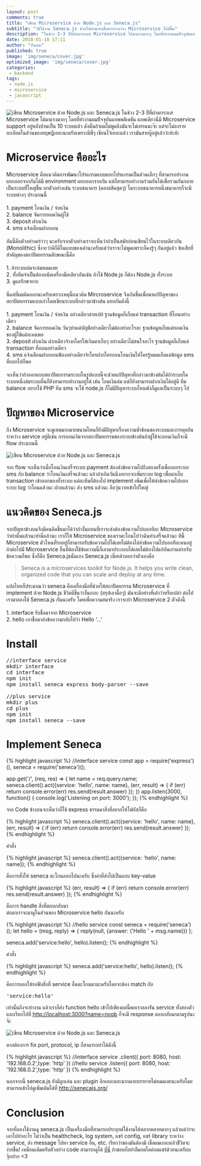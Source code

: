 ```yaml
---
layout: post
comments: true
title: "เขียน Microservice ด้วย Node.js และ Seneca.js"
subtitle: "วิธีใช้งาน Seneca.js ช่วยให้สามารถสื่อสารระหว่าง Microservice ได้ดีขึ้น"
description: "ในช่วง 2-3 ปีที่ผ่านกระแส Microservice ได้มาแรงมากๆ โดยที่ทำงานผมปัจจุบันแอพพลิเคชัน แอพเดียวนี่มี Microservice support อยู่หลังบ้านเป็น 10 ระบบแล้ว ดังนั้นถ้าผมไม่พูดถึงมันจะไม่เทรนนะจ๊ะ แต่จะไม่ลงรายละเอียดในส่วนของทฤษฎีเยอะนะครับเพราะมีพี่ๆ เขียนไว้เยอะแล้ว เรามันสายบู๊อยู่แล้วว่ะฮ่ะฮ่ะ"
date: 2018-01-18 17:11
author: "ป๋าแพะ"
published: true
image: 'img/seneca/cover.jpg'
optimized_image: 'img/seneca/cover.jpg'
categories:
 - backend
tags: 
 - node.js
 - microservice
 - javascript
---
```


<img src="{{ site.baseurl }}/img/seneca/cover.jpg" alt="เขียน Microservice ด้วย Node.js และ Seneca.js"/>
ในช่วง 2-3 ปีที่ผ่านกระแส Microservice ได้มาแรงมากๆ โดยที่ทำงานผมปัจจุบันแอพพลิเคชัน แอพเดียวนี่มี Microservice support อยู่หลังบ้านเป็น 10 ระบบแล้ว ดังนั้นถ้าผมไม่พูดถึงมันจะไม่เทรนนะจ๊ะ แต่จะไม่ลงรายละเอียดในส่วนของทฤษฎีเยอะนะครับเพราะมีพี่ๆ เขียนไว้เยอะแล้ว เรามันสายบู๊อยู่แล้วว่ะฮ่ะฮ่ะ

# Microservice คืออะไร
<p>
Microservice คือแนวคิดการพัฒนาโปรแกรมแบบแยกโปรแกรมเป็นส่วนเล็กๆ ที่สามารถทำงานแยกออกจากกันได้มี environment แยกออกจากกัน แต่ก็สามารถทำงานร่วมกันได้เพื่อรวมกันกลายเป็นระบบที่ใหญ่ขึ้น ยกตัวอย่างเช่น ระบบธนาคาร (คลาสสิคสุดๆ) ในระบบธนาคารหนึ่งธนาคารก็จะมีระบบต่างๆ ประมาณนี้<br/><br/>
	1. payment โอนเงิน / จ่ายเงิน<br/>
	2. balance จัดการยอดเงินผู้ใช้<br/>
	3. deposit ฝากเงิน<br/>
	4. sms แจ้งเตือนฝากถอน<br/><br/>
	อันนี้คือตัวอย่างคร่าวๆ นะครับจากตัวอย่างเราจะเห็นว่าถ้าเป็นสมัยก่อนเขียนไว้ในระบบเดียวกัน (Monolithic) ซึ่งจะว่าดีก็ดีในแบบของเค้านะครับแต่ว่าเราจะไม่พูดเพราะก็คงรู้ๆ กันอยู่แล้ว ข้อเสียที่สำคัญของสถาปัตยกรรมลักษณะนี้คือ<br/><br/>
	1. ถ้าระบบล่มจะล่มหมดเลย<br/>
	2. ทั้งทีมจำเป็นต้องถนัดเครื่องมือเดียวกันเช่น ถ้าใช้ Node.js ก็ต้อง Node.js ทั้งระบบ<br/>
	3. ดูแลรักษายาก<br/><br/>
	นี่แค่ที่ผมคิดออกนะครับเพราะเหตุนี้แนวคิด Mircroservice จึงเกิดขึ้นเพื่อมาแก้ปัญหาของสถาปัตยกรรมแบบเก่าโดยเขียนระบบที่กล่าวมาข้างต้น แยกกันดังนี้<br/><br/>
	1. payment โอนเงิน / จ่ายเงิน อย่างเดียวสายเปย์ ฐานข้อมูลก็เก็บแค่ transaction ที่โอนอย่างเดียว<br/>
	2. balance จัดการยอดเงิน วันๆทำแต่บัญชีอย่างเดียวไม่ต้องทำอะไรละ ฐานข้อมูลเก็บแค่ยอดเงินของผู้ใช้แต่ละคนพอ<br/>
	3. deposit ฝากเงิน ฝากเดียวจ้างกใครให้เงินมาเก็บๆ อย่างเดียวไม่สนใจอะไร ฐานข้อมูลก็เก็บแค่ transaction ที่ถอนอย่างเดียว<br/>
	4. sms แจ้งเตือนฝากถอนฟ้องอย่างเดียวจ้าใครฝากใครถอนโอนเงินให้ใครรู้หมดเก็บแค่ข้อมูล sms ที่ออกไปก็พอ<br/><br/>
	จะเห็นว่าถ้าออกแบบสถาปัตยกรรมระบบในรูปแบบนี้จะช่วยแก้ปัญหาที่กล่าวมาข้างต้นได้ถ้าระบบใดระบบหนึ่งล่มระบบอื่นก็ยังสามารถทำงานอยู่ได้ เช่น โอนเงินล่ม แต่ก็ยังสามารถฝากเงินได้อยู่ดี ทีม balance อยากใช้ PHP ทีม sms จะใช้ node.js ก็ไม่มีปัญหาระบบไหนพังก็ดูแลเป็นระบบๆ ไป
</p>

# ปัญหาของ Microservice

<p>
ถึง Microservice จะดูเทพมากมายขนาดไหนก็ยังมีปัญหาเรื่องความซ้ำซ้อนของระบบและการคุยกันระหว่าง service อยู่ดีเช่น การถอนเงินจากสถาปัตยกรรมของระบบข้างต้นถ้าผู้ใช้จะถอนเงินก็จะมี flow ประมาณนี้
</p>
<img src="{{ site.baseurl }}/img/seneca/seneca-1.png" alt="เขียน Microservice ด้วย Node.js และ Seneca.js"/>
<p>
จาก flow จะเห็นว่าเมื่อโอนเงินเสร็จระบบ payment ต้องส่งข้อความไปถึงสองครั้งเพื่อบอกระบบ sms กับ balance ว่าโอนเงินเสร็จแล้วนะ แล้วถ้าเกิดวันนึงอยากจะเพิ่มระบบ log เพื่อมาเก็บ transaction เข้าออกของทั้งระบบ แต่ละทีมก็ต้องไป implement เพิ่มเพื่อให้ส่งข้อความไปบอกระบบ log ว่าโอนแล้วนะ ฝากแล้วนะ ส่ง sms แล้วนะ อีกวุ่นวายเข้าไปใหญ่
</p>

# แนวคิดของ Seneca.js

<p>
จากปัญหาข้างบนจึงมีคนคิดขึ้นมาได้ว่าถ้างั้นแทนที่เราจะส่งต้องข้อความไปบอกทีละ Microservice ว่าทำนั่นแล้วนะทำนี่แล้วนะ เราก็ให้ Microservice ของเราตะโกนไปว่าฉันทำเสร็จแล้วนะ ทีนี้ Microservice ตัวไหนที่รออยู่ก็สามารถรับข้อความไปได้เลยไม่ต้องไล่ส่งข้อความไปบอกทีละคนอยู่ ถ้าต่อไปมี Microservice อื่นที่ต้องใช้ข้อความนี้ก็เอามาประกอบได้เลยไม่ต้องไปแก้อันเก่าแค่รอรับข้อความก็พอ ซึ่งก็คือ Seneca.jsนั่นเอง Seneca.js เนี่ยเค้าบอกว่าตัวเองคือ
</p>
<blockquote>
Seneca is a microservices toolkit for Node.js.
It helps you write clean, organized code that you can scale and deploy at any time.
</blockquote>
<p>
แปลไทยก็ประมาณว่า seneca คือเครื่องมือที่ช่วยให้สถาปัตยกรรม Microservice ที่ implement ด้วย Node.js ชีวิตดีขึ้นว่างั้นเถอะ (สรุปเอาดื้อๆ) มันจะดีอย่างที่เค้าว่าหรือเปล่า ต่อไปเรามาลองใช้ Seneca.js กันนะครับ โดยเพื่อความสมจริง เราจะทำ Microservice 2 ตัวดังนี้ <br/><br/>
1. interface รับชื่อมาจาก Microservice<br/>
2. hello เอาชื่อมาส่งข้อความกลับไปว่า Hello ‘...'<br/>
</p>

# Install

<pre>
//interface service
mkdir interface
cd interface
npm init
npm install seneca express body-parser --save

//plus service
mkdir plus
cd plus
npm init
npm install seneca --save
</pre>

# Implement Seneca

{% highlight javascript %}
//interface service
const app = require('express')(),
      seneca = require('seneca')();
                    
app.get('/', (req, res) => {
   let name = req.query.name;
   seneca.client().act({service: 'hello', name: name}, (err, result) => {
       if (err) return console.error(err)
       res.send(result.answer)
    });
})
app.listen(3000, function() {
    console.log('Listening on port: 3000');
});
{% endhighlight %}

<p>
จาก Code ข้างบนจะเห็นว่าก็ใช้ express ธรรมดาสิ่งที่อยากให้โฟกัสก็คือ
</p>
{% highlight javascript %}
seneca.client().act({service: 'hello', name: name}, (err, result) => {
	if (err) return console.error(err)
    res.send(result.answer)
});
{% endhighlight %}
<p>
คำสั่ง
</p>
{% highlight javascript %}
seneca.client().act({service: 'hello', name: name}); 
{% endhighlight %}
<p>
คือการสั่งให้ seneca ตะโกนออกไปนะครับ ซึ่งค่าที่ส่งไปเป็นแบบ key-value
</p>
{% highlight javascript %}
(err, result) => {
    if (err) return console.error(err)
    res.send(result.answer)
});
{% endhighlight %}
<p>
คือการ handle สิ่งที่ตอบกลับมา <br/>ต่อมาเราจะมาดูในส่วนของ Microservice hello กันนะครับ
</p>
{% highlight javascript %}
//hello service
const seneca = require('seneca')();
let hello = (msg, reply) => {
    reply(null, {answer: ('Hello ' + msg.name)})
};

seneca.add('service:hello', hello).listen();
{% endhighlight %}
<p>คำสั่ง </p>
{% highlight javascript %}
seneca.add('service:hello', hello).listen(); 
{% endhighlight %}
<p>
คือการบอกให้รอฟังสิ่งที่ service อื่นตะโกนมานะครับโดยจะต้อง match กับ <pre>'service:hello'</pre> เท่านั้นถึงจะทำงาน แล้วเราก็ส่ง function hello เข้าไปเพียงแค่นี้พอเราลองรัน service ทั้งสองตัวและเรียกไปที่ <a href="http://localhost:3000?name=noob" target="_blank">http://localhost:3000?name=noob</a> ก็จะมี response ตอบกลับมาตามรูปนะจ๊ะ
</p>
<img src="{{ site.baseurl }}/img/seneca/reponse.png" alt="เขียน Microservice ด้วย Node.js และ Seneca.js"/>
<p>หากต้องการ fix port, protocol, ip ก็สามารถทำได้ดังนี้ </p>
{% highlight javascript %}
//interface service
.client({ port: 8080, host: '192.168.0.2',type: 'http' })
//hello service
.listen({ port: 8080, host: '192.168.0.2',type: 'http' })
{% endhighlight %}
<p>นอกจากนี้ seneca.js ยังมีลูกเล่น และ plugin อีกเยอะแยะมากมายบรรยายไม่หมดเลยนะครับโดยสามารถเข้าไปดูเพิ่มเติมได้ที่ <a href="http://senecajs.org/" target="_blank">http://senecajs.org/</a></p>

# Conclusion

<p>
จากที่ลองใช้งานดู seneca.js เป็นเครื่องมือที่สามารถประยุกต์ใช้งานได้หลากหลายมากๆ แล้วแต่ว่าจะเอาไปทำอะไร ไม่ว่าเป็น healthcheck, log system, แชร์ config, แชร์ library ระหว่าง service, ส่ง message ไปหา service อื่น, etc. เรียกว่าของมันต้องมี เชื่อผมเถอะแล้วชีิวิตจะง่ายขึ้น! เหมือนเดิมครับตัวอย่าง code สามารถดูได้ <a href="https://github.com/noob-studio/seneca-example" target="_blank">ที่นี่</a> ถ้าชอบก็อย่าลืมกดไลค์กดแชร์ด้วยนะครับบ จุ๊บปาก <3
</p>